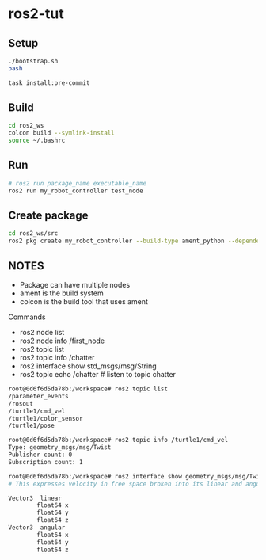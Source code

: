 # ros2-tut

## Setup

```bash
./bootstrap.sh
bash

task install:pre-commit
```

## Build

```bash
cd ros2_ws
colcon build --symlink-install
source ~/.bashrc
```

## Run

```bash
# ros2 run package_name executable_name
ros2 run my_robot_controller test_node
```

## Create package

```bash
cd ros2_ws/src
ros2 pkg create my_robot_controller --build-type ament_python --dependencies rclpy
```

## NOTES

- Package can have multiple nodes
- ament is the build system
- colcon is the build tool that uses ament

Commands

- ros2 node list
- ros2 node info /first_node
- ros2 topic list
- ros2 topic info /chatter
- ros2 interface show std_msgs/msg/String
- ros2 topic echo /chatter # listen to topic chatter

```bash
root@0d6f6d5da78b:/workspace# ros2 topic list
/parameter_events
/rosout
/turtle1/cmd_vel
/turtle1/color_sensor
/turtle1/pose

root@0d6f6d5da78b:/workspace# ros2 topic info /turtle1/cmd_vel
Type: geometry_msgs/msg/Twist
Publisher count: 0
Subscription count: 1

root@0d6f6d5da78b:/workspace# ros2 interface show geometry_msgs/msg/Twist
# This expresses velocity in free space broken into its linear and angular parts.

Vector3  linear
        float64 x
        float64 y
        float64 z
Vector3  angular
        float64 x
        float64 y
        float64 z
```
